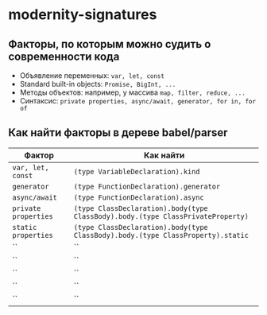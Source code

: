 # modernity-signatures

## Факторы, по которым можно судить о современности кода

- Объявление переменных: `var, let, const`
- Standard built-in objects: `Promise, BigInt, ...`
- Методы объектов: например, у массива `map, filter, reduce, ...`
- Синтаксис: `private properties, async/await, generator, for in, for of`

## Как найти факторы в дереве babel/parser

| Фактор | Как найти |
|---|---|
| `var, let, const` | `(type VariableDeclaration).kind` |
| `generator` | `(type FunctionDeclaration).generator` |
| `async/await` | `(type FunctionDeclaration).async` |
| `private properties` | `(type ClassDeclaration).body(type ClassBody).body.(type ClassPrivateProperty)` |
| `static properties` | `(type ClassDeclaration).body(type ClassBody).body.(type ClassProperty).static` |
| `` | `` |
| `` | `` |
| `` | `` |
| `` | `` |
| `` | `` |
